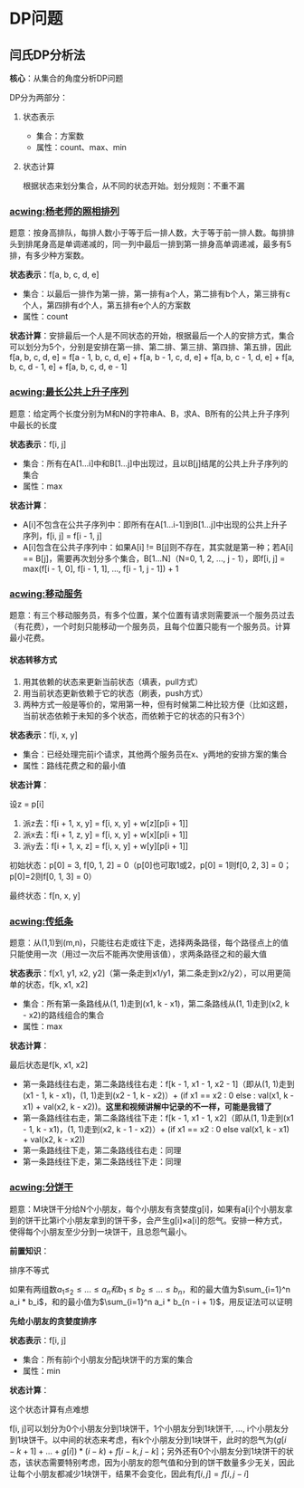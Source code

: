 # DP问题

## 闫氏DP分析法

**核心**：从集合的角度分析DP问题

DP分为两部分：

1. 状态表示

   - 集合：方案数
   - 属性：count、max、min

2. 状态计算

   根据状态来划分集合，从不同的状态开始。划分规则：不重不漏

### [acwing:杨老师的照相排列](https://www.acwing.com/problem/content/273/)

题意：按身高排队，每排人数小于等于后一排人数，大于等于前一排人数。每排排头到排尾身高是单调递减的，同一列中最后一排到第一排身高单调递减，最多有5排，有多少种方案数。

**状态表示**：f[a, b, c, d, e]

- 集合：以最后一排作为第一排，第一排有a个人，第二排有b个人，第三排有c个人，第四排有d个人，第五排有e个人的方案数
- 属性：count

**状态计算**：安排最后一个人是不同状态的开始，根据最后一个人的安排方式，集合可以划分为5个，分别是安排在第一排、第二排、第三排、第四排、第五排，因此f[a, b, c, d, e] = f[a - 1, b, c, d, e] + f[a, b - 1, c, d, e] + f[a, b, c - 1, d, e] + f[a, b, c, d - 1, e] + f[a, b, c, d, e - 1]

### [acwing:最长公共上升子序列](https://www.acwing.com/problem/content/274/)

题意：给定两个长度分别为M和N的字符串A、B，求A、B所有的公共上升子序列中最长的长度

**状态表示**：f[i, j]

- 集合：所有在A[1...i]中和B[1...j]中出现过，且以B[j]结尾的公共上升子序列的集合
- 属性：max

**状态计算**：

- A[i]不包含在公共子序列中：即所有在A[1...i-1]到B[1...j]中出现的公共上升子序列，f[i, j] = f[i - 1, j]
- A[i]包含在公共子序列中：如果A[i] != B[j]则不存在，其实就是第一种；若A[i] == B[j]，需要再次划分多个集合，B[1...N]（N=0, 1, 2, ..., j - 1），即f[i, j] = max(f[i - 1, 0], f[i - 1, 1], ..., f[i - 1, j - 1]) + 1

### [acwing:移动服务](https://www.acwing.com/problem/content/276/)

题意：有三个移动服务员，有多个位置，某个位置有请求则需要派一个服务员过去（有花费），一个时刻只能移动一个服务员，且每个位置只能有一个服务员。计算最小花费。

#### 状态转移方式

1. 用其依赖的状态来更新当前状态（填表，pull方式）
2. 用当前状态更新依赖于它的状态（刷表，push方式）
3. 两种方式一般是等价的，常用第一种，但有时候第二种比较方便（比如这题，当前状态依赖于未知的多个状态，而依赖于它的状态的只有3个）

**状态表示**：f[i, x, y]

- 集合：已经处理完前i个请求，其他两个服务员在x、y两地的安排方案的集合
- 属性：路线花费之和的最小值

**状态计算**：

设z = p[i]

1. 派z去：f[i + 1, x, y] = f[i, x, y] + w\[z\]\[p[i + 1]\]
2. 派x去：f[i + 1, z, y] = f[i, x, y] + w\[x\]\[p[i + 1]\]
3. 派y去：f[i + 1, x, z] = f[i, x, y] + w\[y\]\[p[i + 1]\]

初始状态：p[0] = 3, f[0, 1, 2] = 0（p[0]也可取1或2，p[0] = 1则f[0, 2, 3] = 0；p[0]=2则f[0, 1, 3] = 0）

最终状态：f[n, x, y]

### [acwing:传纸条](https://www.acwing.com/problem/content/277/)

题意：从(1,1)到(m,n)，只能往右走或往下走，选择两条路径，每个路径点上的值只能使用一次（用过一次后不能再次使用该值），求两条路径之和的最大值

**状态表示**：f[x1, y1, x2, y2]（第一条走到x1/y1，第二条走到x2/y2），可以用更简单的状态，f[k, x1, x2]

- 集合：所有第一条路线从(1, 1)走到(x1, k - x1)，第二条路线从(1, 1)走到(x2, k - x2)的路线组合的集合
- 属性：max

**状态计算**：

最后状态是f[k, x1, x2]

- 第一条路线往右走，第二条路线往右走：f[k - 1, x1 - 1, x2 - 1]（即从(1, 1)走到(x1 - 1, k - x1)，(1, 1)走到(x2 - 1, k - x2)）+ (if x1 == x2 : 0 else : val(x1, k - x1) + val(x2, k - x2))。**这里和视频讲解中记录的不一样，可能是我错了**
- 第一条路线往右走，第二条路线往下走：f[k - 1, x1 - 1, x2]（即从(1, 1)走到(x1 - 1, k - x1)，(1, 1)走到(x2, k - 1 - x2)）+ (if x1 == x2 : 0 else val(x1, k - x1) + val(x2, k - x2))
- 第一条路线往下走，第二条路线往右走：同理
- 第一条路线往下走，第二条路线往下走：同理

### [acwing:分饼干](https://www.acwing.com/problem/content/279/)

题意：M块饼干分给N个小朋友，每个小朋友有贪婪度g[i]，如果有a[i]个小朋友拿到的饼干比第i个小朋友拿到的饼干多，会产生g[i]×a[i]的怨气。安排一种方式，使得每个小朋友至少分到一块饼干，且总怨气最小。

**前置知识**：

排序不等式

如果有两组数$a_1 \le _2 \le ... \le a_n和b_1 \le b_2 \le ... \le b_n$，和的最大值为$\sum_{i=1}^n a_i * b_i$，和的最小值为$\sum_{i=1}^n a_i * b_{n - i + 1}$，用反证法可以证明

**先给小朋友的贪婪度排序**

**状态表示**：f[i, j]

- 集合：所有前i个小朋友分配j块饼干的方案的集合
- 属性：min

**状态计算**：

这个状态计算有点难想

f[i, j]可以划分为0个小朋友分到1块饼干，1个小朋友分到1块饼干, ..., i个小朋友分到1块饼干。以中间的状态来考虑，有k个小朋友分到1块饼干，此时的怨气为$(g[i - k + 1] + ... + g[i]) * (i - k) + f[i - k, j - k]$；另外还有0个小朋友分到1块饼干的状态，该状态需要特别考虑，因为小朋友的怨气值和分到的饼干数量多少无关，因此让每个小朋友都减少1块饼干，结果不会变化，因此有$f[i, j] = f[i, j - i]$

